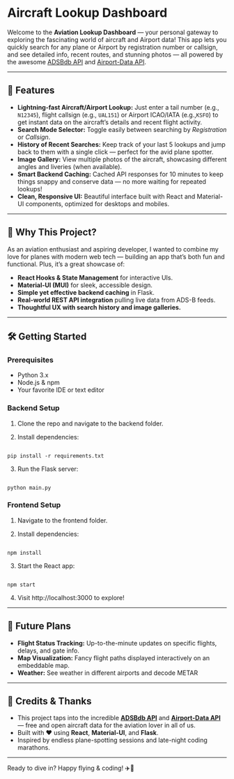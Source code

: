 # Aircraft Lookup Dashboard

Welcome to the **Aviation Lookup Dashboard** — your personal gateway to exploring the fascinating world of aircraft and Airport data! This app lets you quickly search for any plane or Airport by registration number or callsign, and see detailed info, recent routes, and stunning photos — all powered by the awesome [ADSBdb API](https://www.adsbdb.com) and [Airport-Data API](https://www.airport-data.com).

---

## 🚀 Features

- **Lightning-fast Aircraft/Airport Lookup:** Just enter a tail number (e.g., `N12345`), flight callsign (e.g., `UAL151`) or Airport ICAO/IATA (e.g.,`KSFO`) to get instant data on the aircraft’s details and recent flight activity.
- **Search Mode Selector:** Toggle easily between searching by *Registration* or *Callsign*.
- **History of Recent Searches:** Keep track of your last 5 lookups and jump back to them with a single click — perfect for the avid plane spotter.
- **Image Gallery:** View multiple photos of the aircraft, showcasing different angles and liveries (when available).
- **Smart Backend Caching:** Cached API responses for 10 minutes to keep things snappy and conserve data — no more waiting for repeated lookups!
- **Clean, Responsive UI:** Beautiful interface built with React and Material-UI components, optimized for desktops and mobiles.

---

## 🎯 Why This Project?

As an aviation enthusiast and aspiring developer, I wanted to combine my love for planes with modern web tech — building an app that’s both fun and functional. Plus, it’s a great showcase of:

- **React Hooks & State Management** for interactive UIs.
- **Material-UI (MUI)** for sleek, accessible design.
- **Simple yet effective backend caching** in Flask.
- **Real-world REST API integration** pulling live data from ADS-B feeds.
- **Thoughtful UX with search history and image galleries.**

---

## 🛠️ Getting Started

### Prerequisites

- Python 3.x
- Node.js & npm
- Your favorite IDE or text editor

### Backend Setup

1. Clone the repo and navigate to the backend folder.

2. Install dependencies:

```

pip install -r requirements.txt

```

3. Run the Flask server:

```

python main.py

```

### Frontend Setup

1. Navigate to the frontend folder.

2. Install dependencies:

```

npm install

```

3. Start the React app:

```

npm start

```

4. Visit http://localhost:3000 to explore!

---

## 🔮 Future Plans

- **Flight Status Tracking:** Up-to-the-minute updates on specific flights, delays, and gate info.
- **Map Visualization:** Fancy flight paths displayed interactively on an embeddable map.
- **Weather:** See weather in different airports and decode METAR

---

## 🙏 Credits & Thanks

- This project taps into the incredible **[ADSBdb API](https://www.adsbdb.com)**  and **[Airport-Data API](https://www.airport-data.com)** — free and open aircraft data for the aviation lover in all of us.
- Built with ❤️ using **React**, **Material-UI**, and **Flask**.
- Inspired by endless plane-spotting sessions and late-night coding marathons.

---

Ready to dive in? Happy flying & coding! ✈️🚀
